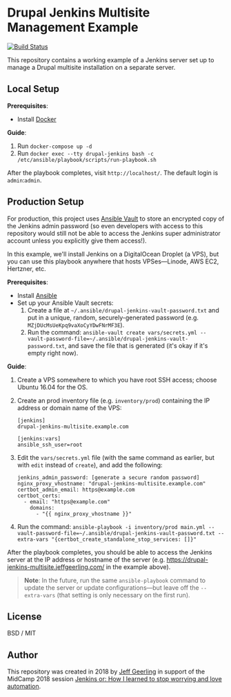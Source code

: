 # Drupal Jenkins Multisite Management Example

[![Build Status](https://travis-ci.org/geerlingguy/drupal-jenkins-multisite.svg?branch=master)](https://travis-ci.org/geerlingguy/drupal-jenkins-multisite)

This repository contains a working example of a Jenkins server set up to manage a Drupal multisite installation on a separate server.

## Local Setup

**Prerequisites**:

  - Install [Docker](https://docs.docker.com/install/)

**Guide**:

  1. Run `docker-compose up -d`
  2. Run `docker exec --tty drupal-jenkins bash -c /etc/ansible/playbook/scripts/run-playbook.sh`

After the playbook completes, visit `http://localhost/`. The default login is `admin`:`admin`.

## Production Setup

For production, this project uses [Ansible Vault](http://docs.ansible.com/ansible/2.4/vault.html) to store an encrypted copy of the Jenkins admin password (so even developers with access to this repository would still not be able to access the Jenkins super administrator account unless you explicitly give them access!).

In this example, we'll install Jenkins on a DigitalOcean Droplet (a VPS), but you can use this playbook anywhere that hosts VPSes—Linode, AWS EC2, Hertzner, etc.

**Prerequisites**:

  - Install [Ansible](http://docs.ansible.com/ansible/latest/intro_installation.html)
  - Set up your Ansible Vault secrets:
    1. Create a file at `~/.ansible/drupal-jenkins-vault-password.txt` and put in a unique, random, securely-generated password (e.g. `MZjDUcMsUeKpq9vaXoCyYDwFNrMF3E`).
    2. Run the command: `ansible-vault create vars/secrets.yml --vault-password-file=~/.ansible/drupal-jenkins-vault-password.txt`, and save the file that is generated (it's okay if it's empty right now).

**Guide**:

  1. Create a VPS somewhere to which you have root SSH access; choose Ubuntu 16.04 for the OS.
  2. Create an prod inventory file (e.g. `inventory/prod`) containing the IP address or domain name of the VPS:

         [jenkins]
         drupal-jenkins-multisite.example.com
         
         [jenkins:vars]
         ansible_ssh_user=root

  4. Edit the `vars/secrets.yml` file (with the same command as earlier, but with `edit` instead of `create`), and add the following:

         jenkins_admin_password: [generate a secure random password]
         nginx_proxy_vhostname: "drupal-jenkins-multisite.example.com"
         certbot_admin_email: https@example.com
         certbot_certs:
           - email: "https@example.com"
             domains:
               - "{{ nginx_proxy_vhostname }}"

  3. Run the command: `ansible-playbook -i inventory/prod main.yml --vault-password-file=~/.ansible/drupal-jenkins-vault-password.txt --extra-vars "{certbot_create_standalone_stop_services: []}"`

After the playbook completes, you should be able to access the Jenkins server at the IP address or hostname of the server (e.g. https://drupal-jenkins-multisite.jeffgeerling.com/ in the example above).

> **Note**: In the future, run the same `ansible-playbook` command to update the server or update configurations—but leave off the `--extra-vars` (that setting is only necessary on the first run).

## License

BSD / MIT

## Author

This repository was created in 2018 by [Jeff Geerling](https://www.jeffgeerling.com) in support of the MidCamp 2018 session [Jenkins or: How I learned to stop worrying and love automation](https://www.midcamp.org/topic/jenkins-or-how-i-learned-stop-worrying-and-love-automation).
